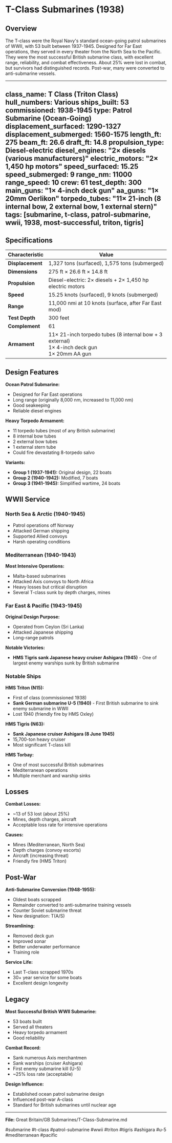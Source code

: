 # T-Class Submarines (1938)

## Overview
The T-class were the Royal Navy's standard ocean-going patrol submarines of WWII, with 53 built between 1937-1945. Designed for Far East operations, they served in every theater from the North Sea to the Pacific. They were the most successful British submarine class, with excellent range, reliability, and combat effectiveness. About 25% were lost in combat, but survivors had distinguished records. Post-war, many were converted to anti-submarine vessels.

---
class_name: T Class (Triton Class)
hull_numbers: Various
ships_built: 53
commissioned: 1938-1945
type: Patrol Submarine (Ocean-Going)
displacement_surfaced: 1290-1327
displacement_submerged: 1560-1575
length_ft: 275
beam_ft: 26.6
draft_ft: 14.8
propulsion_type: Diesel-electric
diesel_engines: "2× diesels (various manufacturers)"
electric_motors: "2× 1,450 hp motors"
speed_surfaced: 15.25
speed_submerged: 9
range_nm: 11000
range_speed: 10
crew: 61
test_depth: 300
main_guns: "1× 4-inch deck gun"
aa_guns: "1× 20mm Oerlikon"
torpedo_tubes: "11× 21-inch (8 internal bow, 2 external bow, 1 external stern)"
tags: [submarine, t-class, patrol-submarine, wwii, 1938, most-successful, triton, tigris]
---

## Specifications

| Characteristic | Value |
|----------------|-------|
| **Displacement** | 1,327 tons (surfaced), 1,575 tons (submerged) |
| **Dimensions** | 275 ft × 26.6 ft × 14.8 ft |
| **Propulsion** | Diesel-electric: 2× diesels + 2× 1,450 hp electric motors |
| **Speed** | 15.25 knots (surfaced), 9 knots (submerged) |
| **Range** | 11,000 nmi at 10 knots (surface, after Far East mod) |
| **Test Depth** | 300 feet |
| **Complement** | 61 |
| **Armament** | 11× 21-inch torpedo tubes (8 internal bow + 3 external)<br/>1× 4-inch deck gun<br/>1× 20mm AA gun |

## Design Features

**Ocean Patrol Submarine:**
- Designed for Far East operations
- Long range (originally 8,000 nm, increased to 11,000 nm)
- Good seakeeping
- Reliable diesel engines

**Heavy Torpedo Armament:**
- 11 torpedo tubes (most of any British submarine)
- 8 internal bow tubes
- 2 external bow tubes
- 1 external stern tube
- Could fire devastating 8-torpedo salvo

**Variants:**
- **Group 1 (1937-1941):** Original design, 22 boats
- **Group 2 (1940-1942):** Modified, 7 boats
- **Group 3 (1941-1945):** Simplified wartime, 24 boats

## WWII Service

### North Sea & Arctic (1940-1945)

- Patrol operations off Norway
- Attacked German shipping
- Supported Allied convoys
- Harsh operating conditions

### Mediterranean (1940-1943)

**Most Intensive Operations:**
- Malta-based submarines
- Attacked Axis convoys to North Africa
- Heavy losses but critical disruption
- Several T-class sunk by depth charges, mines

### Far East & Pacific (1943-1945)

**Original Design Purpose:**
- Operated from Ceylon (Sri Lanka)
- Attacked Japanese shipping
- Long-range patrols

**Notable Victories:**
- **HMS Tigris sank Japanese heavy cruiser Ashigara (1945)** - One of largest enemy warships sunk by British submarine

### Notable Ships

**HMS Triton (N15):**
- First of class (commissioned 1938)
- **Sank German submarine U-5 (1940)** - First British submarine to sink enemy submarine in WWII
- Lost 1940 (friendly fire by HMS Oxley)

**HMS Tigris (N63):**
- **Sank Japanese cruiser Ashigara (8 June 1945)**
- 15,700-ton heavy cruiser
- Most significant T-class kill

**HMS Torbay:**
- One of most successful British submarines
- Mediterranean operations
- Multiple merchant and warship sinks

## Losses

**Combat Losses:**
- ~13 of 53 lost (about 25%)
- Mines, depth charges, aircraft
- Acceptable loss rate for intensive operations

**Causes:**
- Mines (Mediterranean, North Sea)
- Depth charges (convoy escorts)
- Aircraft (increasing threat)
- Friendly fire (HMS Triton)

## Post-War

**Anti-Submarine Conversion (1948-1955):**
- Oldest boats scrapped
- Remainder converted to anti-submarine training vessels
- Counter Soviet submarine threat
- New designation: T(A/S)

**Streamlining:**
- Removed deck gun
- Improved sonar
- Better underwater performance
- Training role

**Service Life:**
- Last T-class scrapped 1970s
- 30+ year service for some boats
- Excellent design longevity

## Legacy

**Most Successful British WWII Submarine:**
- 53 boats built
- Served all theaters
- Heavy torpedo armament
- Good reliability

**Combat Record:**
- Sank numerous Axis merchantmen
- Sank warships (cruiser Ashigara)
- First enemy submarine kill (U-5)
- ~25% loss rate (acceptable)

**Design Influence:**
- Established ocean patrol submarine design
- Influenced post-war A-class
- Standard for British submarines until nuclear age

---

**File:** Great Britain/GB Submarines/T-Class-Submarine.md

#submarine #t-class #patrol-submarine #wwii #triton #tigris #ashigara #u-5 #mediterranean #pacific

